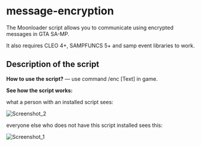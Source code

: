 # message-encryption
The Moonloader script allows you to communicate using encrypted messages in GTA SA-MP.

It also requires CLEO 4+, SAMPFUNCS 5+ and samp event libraries to work.

## Description of the script

**How to use the script?** — use command /enc [Text] in game.

**See how the script works:**

what a person with an installed script sees:

![Screenshot_2](https://user-images.githubusercontent.com/115162722/194349240-f7c154e9-df16-493f-84e7-0bfed6a5c947.png)

everyone else who does not have this script installed sees this:

![Screenshot_1](https://user-images.githubusercontent.com/115162722/194349029-5cbfd04f-7e73-4f91-a07a-0b3c0767a03f.png)

